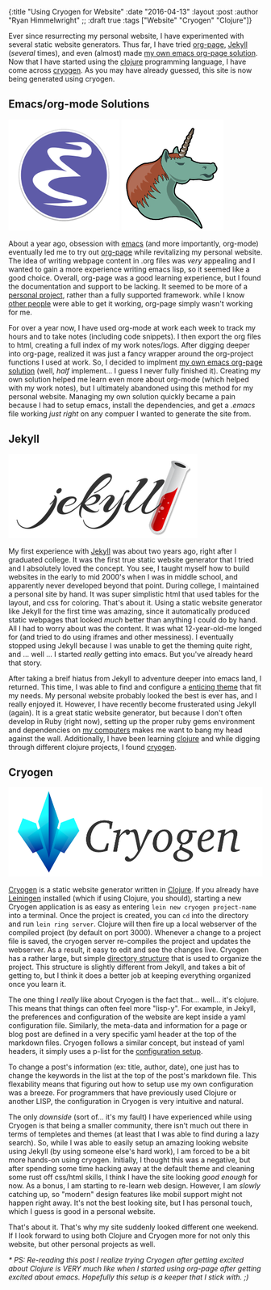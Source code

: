 {:title "Using Cryogen for Website"
 :date "2016-04-13"
 :layout :post
 :author "Ryan Himmelwright"
;; :draft true
 :tags ["Website" "Cryogen" "Clojure"]}

Ever since resurrecting my personal website, I have experimented with several
static website generators. Thus far, I have tried
[org-page](https://github.com/kelvinh/org-page),
[Jekyll](http://jekyllrb.com/) (_several_ times), and even (almost) made 
[my own emacs org-page solution](https://github.com/himmAllRight/ryBlog/blob/master/org-blog.el). Now that I have
started using the [clojure](http://clojure.org/) programming language, I have come across
[cryogen](http://cryogenweb.org/). As you may have already guessed, this site is now
being generated using cryogen.

<!-- more -->


## Emacs/org-mode Solutions

![emacs logo](../../img/posts/using-cryogen-for-website/Emacs-icon.png)
![org-mode unicorn](../../img/posts/using-cryogen-for-website/org-mode-unicorn.png)

About a year ago, obsession with
[emacs](https://www.gnu.org/software/emacs/) (and more importantly,
org-mode) eventually led me to try out
[org-page](https://github.com/kelvinh/org-page) while revitalizing my
personal website. The idea of writing webpage content in .org files
was _very_ appealing and I wanted to gain a more experience
writing emacs lisp, so it seemed like a good choice. Overall,
org-page was a good learning experience, but I found the documentation
and support to be lacking. It seemed to be more of a
[personal project](http://kelvinh.github.io/), rather than a fully supported
framework. while I know [other people](http://cmacr.ae/) were able to
get it working, org-page simply wasn't working for me.


For over a year now, I have used org-mode at work each week to track
my hours and to take notes (including code snippets). I then export
the org files to html, creating a full index of my work
notes/logs. After digging deeper into org-page, realized it was just a
fancy wrapper around the org-project functions I used at work. So, I
decided to implment [my own emacs org-page solution](https://github.com/himmAllRight/ryBlog/blob/master/org-blog.el)
(well, _half_ implement... I guess I never fully finished
it). Creating my own solution helped me learn even more about org-mode
(which helped with my work notes), but I ultimately abandoned using this method
for my personal website. Managing my own solution quickly became a pain
because I had to setup emacs, install the dependencies, and get a _.emacs_ file working _just right_ on any compuer I wanted to generate the site from.



## Jekyll

![jekyll logo](../../img/posts/using-cryogen-for-website/jekyll.png)

My first experience with [Jekyll](http://jekyllrb.com/) was about two
years ago, right after I graduated college. It was the first true
static website generator that I tried and I absolutely loved the
concept. You see, I taught myself how to build websites in the early
to mid 2000's when I was in middle school, and apparently never
developed beyond that point. During college, I maintained a personal
site by hand. It was super simplistic html that used tables for the
layout, and css for coloring. That's about it. Using a static website
generator like Jekyll for the first time was amazing, since it
automatically produced static webpages that looked _much_ better than
anything I could do by hand. All I had to worry about was the
content. It was what 12-year-old-me longed for (and tried to do
using iframes and other messiness). I eventually stopped using Jekyll
because I was unable to get the theming quite right, and ... well
... I started _really_ getting into emacs. But you've already heard
that story.

After taking a breif hiatus from Jekyll to adventure deeper into emacs
land, I returned. This time, I was able to find and configure a
[enticing theme](https://github.com/joshgerdes/jekyll-uno) that fit my
needs. My personal website probably looked the best is ever has, and I
really enjoyed it. However, I have recently become frusterated using
Jekyll (again). It is a great static website generator, but because I
don't often develop in Ruby (right now), setting up the proper ruby
gems environment and dependencies on
[my computers](../../pages/homelab/) makes me want to bang my head against
the wall. Additionally, I have been learning
[clojure](http://clojure.org/) and while digging through different
clojure projects, I found [cryogen](http://cryogenweb.org/).


## Cryogen

![Cryogen logo](../../img/posts/using-cryogen-for-website/cryogen.png)

[Cryogen](http://cryogenweb.org/) is a static website generator
written in [Clojure](https://clojure.org/).  If you already have
[Leiningen](http://leiningen.org/) installed (which if using Clojure,
you should), starting a new Cryogen application is as easy as entering
`lein new cryogen project-name` into a terminal. Once the project is
created, you can `cd` into the directory and run `lein ring server`.
Clojure will then fire up a local webserver of the compiled project
(by default on port 3000). Whenever a change to a project file is
saved, the cryogen server re-compiles the project and updates the
webserver. As a result, it easy to edit and see the changes
live. Cryogen has a rather large, but simple
[directory structure](http://cryogenweb.org/docs/structure.html) that is used to
organize the project. This structure is slightly different from
Jekyll, and takes a bit of getting to, but I think it does a better
job at keeping everything organized once you learn it.

The one thing I _really_ like about Cryogen is the fact
that... well... it's clojure. This means that things can often feel more
"lisp-y". For example, in Jekyll, the preferences
and configuration of the website are kept inside a yaml configuration
file. Similarly, the meta-data and information for a page or blog post
are defined in a very specific yaml header at the top of the markdown
files. Cryogen follows a similar concept, but instead of yaml
headers, it simply uses a p-list for the
[configuration setup](http://cryogenweb.org/docs/configuration.html).

To change a post's information (ex: title, author, date), one just has
to change the keywords in the list at the top of the post's markdown
file. This flexability means that figuring out how to setup use my own
configuration was a breeze. For programmers that have previously used
Clojure or another LISP, the configuration in Cryogen is very
intuitive and natural.

The only _downside_ (sort of... it's my fault) I have experienced
while using Cryogen is that being a smaller community, there isn't
much out there in terms of templetes and themes (at least that I was
able to find during a lazy search). So, while I was able to easily
setup an amazing looking website using Jekyll (by using someone else's
hard work), I am forced to be a bit more hands-on using
cryogen. Initially, I thought this was a negative, but after spending
some time hacking away at the default theme and cleaning some rust off
css/html skills, I think I have the site looking _good enough_ for
now. As a bonus, I am starting to re-learn web design. However, I am
_slowly_ catching up, so "modern" design features like mobil support
might not happen right away. It's not the best looking site, but I
has personal touch, which I guess is good in a personal website.

That's about it. That's why my site suddenly looked different one
weekend. If I look forward to using both Clojure and Cryogen more for not
only this website, but other personal projects as well.

_* PS: Re-reading this post I realize trying Cryogen after getting excited about Clojure is VERY much like when I started using org-page after getting excited about emacs. Hopefully this setup is a keeper that I stick with. ;)_
